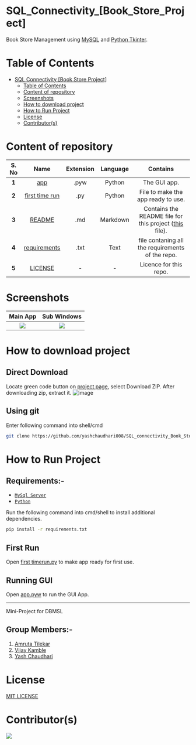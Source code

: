 # SQL_Connectivity_[Book_Store_Project]
Book Store Management using [MySQL](https://dev.mysql.com/doc/refman/8.0/en/windows-installation.html) and  [Python Tkinter](https://docs.python.org/3/library/tkinter.html).

# Table of Contents

- [SQL Connectivity [Book Store Project]](#SQL-Connectivity-[Book-Store-Project])
  - [Table of Contents](#table-of-contents)
  - [Content of repository](#content-of-repository)
  - [Screenshots](#Screenshots)
  - [How to download project](#Ho-to-downloa-project)
  - [How to Run Project](#How-to-Run-Project)
  - [License](#license)
  - [Contributor(s)](#contributors)

# Content of repository

|S. No|Name|Extension|Language|Contains|
|:---:|:--:|:-------:|:------:|:------:|
|**1**|[app](app.pyw)|.pyw|Python|The GUI app.|
|**2**|[first time run](first_time_run.py)|.py|Python|File to make the app ready to use.|
|**3**|[README](README.md)|.md|Markdown|Contains the README file for this project ([this](README.md) file).|
|**4**|[requirements](requirements.txt)|.txt|Text|file contaning all the requirements of the repo.|
|**5**|[LICENSE](LICENSE)|-|-|Licence for this repo.|

# Screenshots

Main App             |  Sub Windows
:-------------------------:|:-------------------------:
![](https://user-images.githubusercontent.com/92355658/196406614-589c3140-5822-4374-9972-6df11e969ba3.jpeg)  |  ![](https://user-images.githubusercontent.com/92355658/196406635-8ea44e2d-a301-4645-8e4d-0a0f5f84d3eb.jpeg)

# How to download project

## Direct Download
Locate green code button on [project page](https://github.com/yashchaudhari008/SQL_connectivity_Book_Store_Project.git), select Download ZIP. After downloading zip, extract it.
![image](https://user-images.githubusercontent.com/92355658/145965144-b1431f35-5940-4ca8-a116-191783e6c046.png)

## Using git
Enter following command into shell/cmd
```sh
git clone https://github.com/yashchaudhari008/SQL_connectivity_Book_Store_Project.git
```


# How to Run Project

## Requirements:-
- [`MySql Server`](https://dev.mysql.com/doc/refman/8.0/en/windows-installation.html)
- [`Python`](https://www.python.org/downloads/)

Run the following command into cmd/shell to install additional dependencies.
```sh
pip install -r requirements.txt
```

## First Run
Open [first timerun.py](first_time_run.py) to make app ready for first use.

## Running GUI
Open [app.pyw](app.pyw) to run the GUI App.
- - -
Mini-Project for DBMSL

## Group Members:-
1) [Amruta Tilekar]()
2) [Vijay Kamble]()
3) [Yash Chaudhari](https://github.com/yashchaudhari008/)

# License
[MIT LICENSE](LICENSE)

# Contributor(s)

[//]: # "[Credits to contributors-img](https://contrib.rocks)"
[![](https://contrib.rocks/image?repo=yashchaudhari008/SQL_connectivity_Book_Store_Project)](https://github.com/yashchaudhari008/SQL_connectivity_Book_Store_Project)
